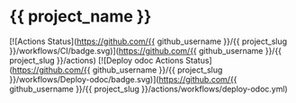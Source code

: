 # {{ project_name }}

[![Actions Status](https://github.com/{{ github_username }}/{{ project_slug }}/workflows/CI/badge.svg)](https://github.com/{{ github_username }}/{{ project_slug }}/actions)
[![Deploy odoc Actions Status](https://github.com/{{ github_username }}/{{ project_slug }}/workflows/Deploy-odoc/badge.svg)](https://github.com/{{ github_username }}/{{ project_slug }}/actions/workflows/deploy-odoc.yml)
